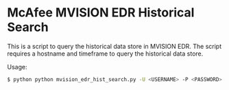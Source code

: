 # McAfee MVISION EDR Historical Search

This is a script to query the historical data store in MVISION EDR. The script requires a hostname and timeframe to query the historical data store. 

Usage:

```sh
$ python python mvision_edr_hist_search.py -U <USERNAME> -P <PASSWORD> -H <HOSTNAME>

```

